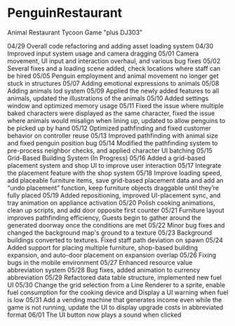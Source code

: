 # PenguinRestaurant
Animal Restaurant Tycoon Game
"plus DJ303"

04/29 Overall code refactoring and adding asset loading system
04/30 Improved input system usage and camera dragging
05/01 Camera movement, UI input and interaction overhaul, and various bug fixes
05/02 Several fixes and a loading scene added, check locations where staff can be hired
05/05 Penguin employment and animal movement no longer get stuck in structures
05/07 Adding emotional expressions to animals
05/08 Adding animals lod system
05/09 Applied the newly added features to all animals, updated the illustrations of the animals
05/10 Added settings window and optimized memory usage
05/11 Fixed the issue where multiple baked characters were displayed as the same character, fixed the issue where animals would misalign when lining up, updated to allow penguins to be picked up by hand
05/12 Optimized pathfinding and fixed customer behavior on controller reuse
05/13 Improved pathfinding with animal size and fixed penguin position bug
05/14 Modified the pathfinding system to pre-process neighbor checks, and applied character UI batching
05/15 Grid-Based Building System (In Progress)
05/16 Added a grid-based placement system and shop UI to improve user interaction
05/17 Integrate the placement feature with the shop system
05/18 Improve loading speed, add placeable furniture items, save grid-based placement data and add an “undo placement” function, keep furniture objects draggable until they’re fully placed
05/19 Added repositioning, improved UI-placement sync, and tray animation on appliance activation
05/20 Polish cooking animations, clean up scripts, and add door opposite first counter
05/21 Furniture layout improves pathfinding efficiency, Guests begin to gather around the generated doorway once the conditions are met
05/22 Minor bug fixes and changed the background map's ground to a texture
05/23 Background buildings converted to textures. Fixed staff path deviation on spawn
05/24 Added support for placing multiple furniture, shop-based building expansion, and auto-door placement on expansion overlap
05/26 Fixing bugs in the mobile environment
05/27 Enhanced resource value abbreviation system
05/28 Bug fixes, added animation to currency abbreviation
05/29 Refactored data table structure, implemented new fuel UI
05/30 Change the grid selection from a Line Renderer to a sprite, enable fuel consumption for the cooking device and Display a UI warning when fuel is low
05/31 Add a vending machine that generates income even while the game is not running, update the UI to display upgrade costs in abbreviated format
06/01 The UI button now plays a sound when clicked